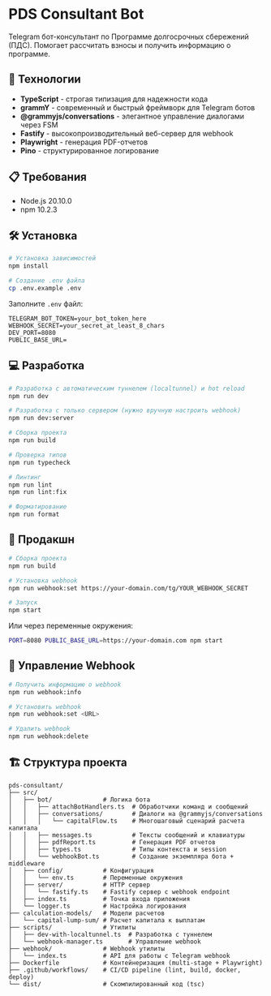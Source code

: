 # PDS Consultant Bot

Telegram бот-консультант по Программе долгосрочных сбережений (ПДС). Помогает рассчитать взносы и получить информацию о программе.

## 🚀 Технологии

- **TypeScript** - строгая типизация для надежности кода
- **grammY** - современный и быстрый фреймворк для Telegram ботов
- **@grammyjs/conversations** - элегантное управление диалогами через FSM
- **Fastify** - высокопроизводительный веб-сервер для webhook
- **Playwright** - генерация PDF-отчетов
- **Pino** - структурированное логирование

## 📋 Требования

- Node.js 20.10.0
- npm 10.2.3

## 🛠️ Установка

```bash
# Установка зависимостей
npm install

# Создание .env файла
cp .env.example .env
```

Заполните `.env` файл:

```env
TELEGRAM_BOT_TOKEN=your_bot_token_here
WEBHOOK_SECRET=your_secret_at_least_8_chars
DEV_PORT=8080
PUBLIC_BASE_URL=
```

## 💻 Разработка

```bash
# Разработка с автоматическим туннелем (localtunnel) и hot reload
npm run dev

# Разработка с только сервером (нужно вручную настроить webhook)
npm run dev:server

# Сборка проекта
npm run build

# Проверка типов
npm run typecheck

# Линтинг
npm run lint
npm run lint:fix

# Форматирование
npm run format
```

## 🚀 Продакшн

```bash
# Сборка проекта
npm run build

# Установка webhook
npm run webhook:set https://your-domain.com/tg/YOUR_WEBHOOK_SECRET

# Запуск
npm start
```

Или через переменные окружения:

```bash
PORT=8080 PUBLIC_BASE_URL=https://your-domain.com npm start
```

## 📝 Управление Webhook

```bash
# Получить информацию о webhook
npm run webhook:info

# Установить webhook
npm run webhook:set <URL>

# Удалить webhook
npm run webhook:delete
```

## 🏗️ Структура проекта

```
pds-consultant/
├── src/
│   ├── bot/              # Логика бота
│   │   ├── attachBotHandlers.ts  # Обработчики команд и сообщений
│   │   ├── conversations/        # Диалоги на @grammyjs/conversations
│   │   │   └── capitalFlow.ts    # Многошаговый сценарий расчета капитала
│   │   ├── messages.ts           # Тексты сообщений и клавиатуры
│   │   ├── pdfReport.ts          # Генерация PDF отчетов
│   │   ├── types.ts              # Типы контекста и session
│   │   └── webhookBot.ts         # Создание экземпляра бота + middleware
│   ├── config/           # Конфигурация
│   │   └── env.ts        # Переменные окружения
│   ├── server/           # HTTP сервер
│   │   └── fastify.ts    # Fastify сервер с webhook endpoint
│   ├── index.ts          # Точка входа приложения
│   └── logger.ts         # Настройка логирования
├── calculation-models/   # Модели расчетов
│   └── capital-lump-sum/ # Расчет капитала к выплатам
├── scripts/              # Утилиты
│   ├── dev-with-localtunnel.ts  # Разработка с туннелем
│   └── webhook-manager.ts       # Управление webhook
├── webhook/              # Webhook утилиты
│   └── index.ts          # API для работы с Telegram webhook
├── Dockerfile            # Контейнеризация (multi-stage + Playwright)
├── .github/workflows/    # CI/CD pipeline (lint, build, docker, deploy)
└── dist/                 # Скомпилированный код (tsc)
```
